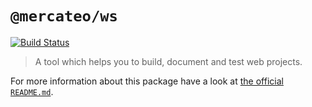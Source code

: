 # `@mercateo/ws`

[![Build Status](https://travis-ci.org/Mercateo/ws.svg?branch=master)](https://travis-ci.org/Mercateo/ws)

> A tool which helps you to build, document and test web projects.

For more information about this package have a look at [the official `README.md`](./packages/ws/README.md).